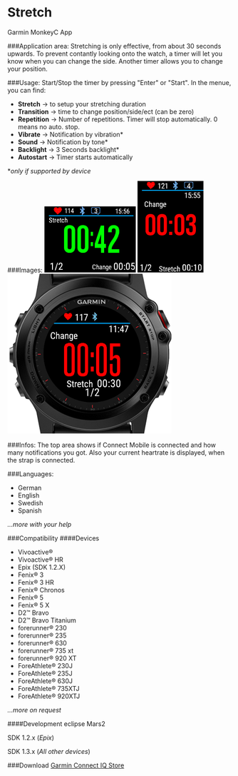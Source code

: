 # Stretch
Garmin MonkeyC App

###Application area:
Stretching is only effective, from about 30 seconds upwards.
To prevent contantly looking onto the watch, a timer will let you know when you can change the side.
Another timer allows you to change your position.

###Usage:
Start/Stop the timer by pressing "Enter" or "Start".
In the menue, you can find:
- **Stretch** -> to setup your stretching duration
- **Transition** -> time to change position/side/ect (can be zero)
- **Repetition** -> Number of repetitions. Timer will stop automatically. 0 means no auto. stop.
- **Vibrate** -> Notification by vibration*
- **Sound** -> Notification by tone*
- **Backlight** -> 3 Seconds backlight*
- **Autostart** -> Timer starts automatically


*_only if supported by device_

###Images:
![Vivoactive](/Screenshots/Vivoactive.png?raw=true "Stretch - Vivoactive")
![VivoactiveHR](/Screenshots/VivoactiveHR.png?raw=true "Stretch - VivoactiveHR")
![Fenix3](/Screenshots/Fenix3.png?raw=true "Stretch - Fenix3")

###Infos:
The top area shows if Connect Mobile is connected and how many notifications you got.
Also your current heartrate is displayed, when the strap is connected.

###Languages:
- German
- English
- Swedish
- Spanish

_...more with your help_

###Compatibility
####Devices
- Vivoactive®
- Vivoactive® HR
- Epix (SDK 1.2.X)
- Fenix® 3
- Fenix® 3 HR
- Fenix® Chronos
- Fenix® 5
- Fenix® 5 X
- D2™ Bravo
- D2™ Bravo Titanium
- forerunner® 230
- forerunner® 235
- forerunner® 630
- forerunner® 735 xt
- forerunner® 920 XT
- ForeAthlete® 230J
- ForeAthlete® 235J
- ForeAthlete® 630J
- ForeAthlete® 735XTJ
- ForeAthlete® 920XTJ

_...more on request_


####Development
eclipse Mars2

SDK 1.2.x (_Epix_)

SDK 1.3.x (_All other devices_)

###Download
[Garmin Connect IQ Store](https://apps.garmin.com/de-DE/apps/277002f0-29ab-4b08-98dd-f2ea045bf1d6)

